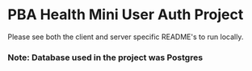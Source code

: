 # PBA Health Mini User Auth Project

Please see both the client and server specific README's to run locally.

### Note: Database used in the project was Postgres
